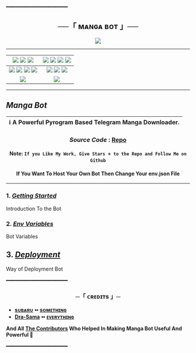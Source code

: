 ━━━━━━━━━━━━━━━━━━━━

<h2 align="center">
    ──「 ᴍᴀɴɢᴀ ʙᴏᴛ 」──
</h2>

<p align="center">
  <img src="https://i.ibb.co/6bkDx20/image.jpg">
</p>

----

[![](https://img.shields.io/github/repo-size/Dra-Sama/mangabot?color=green&label=Repo%20Size&labelColor=292c3b)](#) [![](https://img.shields.io/github/commit-activity/m/Dra-Sama/mangabot?logo=github&labelColor=292c3b&label=Github%20Commits)](#) [![](https://img.shields.io/github/license/Dra-Sama/mangabot?style=flat&label=License&labelColor=292c3b)](#)|[![](https://img.shields.io/github/issues-raw/Dra-Sama/mangabot?style=flat&label=Open%20Issues&labelColor=292c3b)](#) [![](https://img.shields.io/github/issues-closed-raw/Dra-Sama/mangabot?style=flat&label=Closed%20Issues&labelColor=292c3b)](#) [![](https://img.shields.io/github/issues-pr-raw/Dra-Sama/mangabot?style=flat&label=Open%20Pull%20Requests&labelColor=292c3b)](#) [![](https://img.shields.io/github/issues-pr-closed-raw/Dra-Sama/mangabot?style=flat&label=Closed%20Pull%20Requests&labelColor=292c3b)](#)
:---:|:---:|
[![](https://img.shields.io/github/languages/count/Codeflix-Bots/Manga-Bot?style=flat&label=Total%20Languages&labelColor=292c3b&color=blueviolet)](#) [![](https://img.shields.io/github/languages/top/Codeflix-Bots/Manga-Bot?style=flat&logo=python&labelColor=292c3b)](#) [![](https://img.shields.io/github/last-commit/Codeflix-Bots/Manga-Bot?style=flat&label=Last%20Commit&labelColor=292c3b&color=important)](#) [![](https://badgen.net/github/branches/Codeflix-Bots/Manga-Bot?label=Total%20Branches&labelColor=292c3b)](#)|[![](https://img.shields.io/github/forks/Codeflix-Bots/Manga-Bot?style=flat&logo=github&label=Forks&labelColor=292c3b&color=critical)](#) [![](https://img.shields.io/github/stars/Codeflix-Bots/Manga-Bot?style=flat&logo=github&label=Stars&labelColor=292c3b&color=yellow)](#) [![](https://badgen.net/docker/pulls/codewithweeb/Dra-sama?icon=docker&label=Pulls&labelColor=292c3b&color=blue)](#)
[![](https://img.shields.io/badge/Telegram%20Channel-Join-9cf?style=for-the-badge&logo=telegram&logoColor=blue&style=flat&labelColor=292c3b)](https://t.me/codeflix_bots) |[![](https://img.shields.io/badge/Support%20Group-Join-9cf?style=for-the-badge&logo=telegram&logoColor=blue&style=flat&labelColor=292c3b)](https://t.me/codeflixsupport) |

</div>

----

 ## ***Manga Bot***

<div align=center>

ℹ️ A Powerful Pyrogram Based Telegram Manga Downloader.|
---|
    
### ***Source Code*** : [Repo](Codeflix-Bots/Manga-Bot)

#### Note: `If you Like My Work, Give Stars ⭐ to the Repo and Follow Me on Github`
####    If You Want To Host Your Own Bot Then Change Your env.json File
    
----
</div>
</p>


### 1. [***Getting Started***](https://github.com/Codeflix-Bots/Manga-Bot/wiki/Getting-Started)
Introduction To the Bot

### 2. [***Env Variables***](https://github.com/Codeflix-Bots/Manga-Bot/wiki/Env-Variables)
Bot Variables

## 3. [***Deployment***](https://github.com/Codeflix-Bots/Manga-Bot/wiki/Deployment)
Way of Deployment Bot

━━━━━━━━━━━━━━━━━━━━

<h3 align="center">
    ─「 ᴄʀᴇᴅɪᴛs 」─
</h3>

- <b>[sᴜʙᴀʀᴜ](https://github.com/sewxiy)  ➻  [sᴏᴍᴇᴛʜɪɴɢ](https://github.com/Codeflix-Bots/Manga-Bot/tree/master) </b>
- <b>[Dra-Sama](https://github.com/Dra-sama)  ➻  [ᴇᴠᴇʀʏᴛʜɪɴɢ](https://github.com/Dra-Sama/mangabot) </b>

<b>And All [The Contributors](https://github.com/Codeflix-Bots/Manga-Bot/graphs/contributors) Who Helped In Making Manga Bot Useful And Powerful 🖤 </b>

━━━━━━━━━━━━━━━━━━━━

